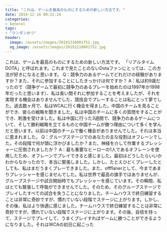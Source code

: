 ```yaml
---
title: "これは、ゲームを最高のものにするための新しい方法です。"
date: 2019-12-16 00:21:24
categories:
- General
tags:
- "ランダンおつ"
header:
  image: /assets/images/20191216001752.jpg
  og_image: /assets/images/20191216001752.jpg
---
```


これは、ゲームを最高のものにするための新しい方法です。 「リアルタイムDOTA」と呼ばれます。これまで見たことのないDotaファンにとっては、この方法が好きになると思います。 Q：競争力のあるゲームでどれだけの経験がありますか？また、それに参加することにしたきっかけは何ですか？ A：私は約9歳だったので（競争ゲームで最初に競争力のあるプレーを始めたのは1997年か1998年だったと思います）、私は長い間それに参加することを考えましたが、それを実現する機会はありませんでした、競技会でプレーすることは私にとって夢でした。過去数ヶ月で、私はWCAに行く機会を得ました。中国のチームを見ることができ、彼らの戦略を聞きました。私は中国のチームに多くの質問をすることができ、刺激を受けました。私は中国に行った3週間で、競争力のあるゲームについて、そして勝利戦略を立てるものと中国チームが勝つ理由について多くを学んだと思います。以前は中国のチームで働く機会がありませんでした。それは本当に恵まれました。 Q：グループステージでのあなたの主な役割はオフレーンでした。その段階で何が頭に浮かびましたか？また、神経を介して作業するプレッシャーに圧倒されましたか？ A：最も重要なヒーローの1人であるオフレーンを使用したため、オフレーンでプレイできると感じました。最初はどうしたらいいかわからなかったので、本当に緊張しました。しかし、たとえひどくプレーしたとしても、私はまだうまくプレーできました。また、offflanerとして、今まであまりプレッシャーを感じませんでした。私は世界で最高の旗手ではありませんが、グループステージや試合開始時でもプレッシャーを感じています。その瞬間、私はとても緊張して呼吸ができませんでした。そのため、そのグループステージでプレイしたすべての試合を失うことになりました。チームハウスで終日練習することは非常に奇妙ですが、慣れていない段階でステージに上がります。しかし、その後、私はより快適に感じました。チームハウスで終日練習することは非常に奇妙ですが、慣れていない段階でステージに上がります。その後、自信を持って、ステージでプレイして、うまくプレイすればゲームに勝つことができるようになりました。それはWCAの初日に起こった
